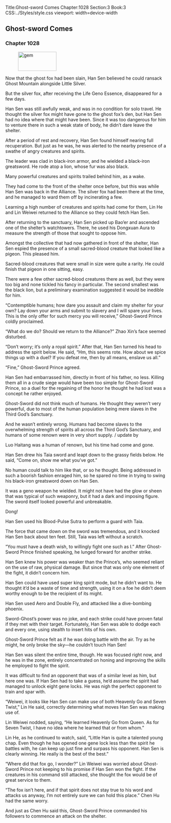 Title:Ghost-sword Comes 
Chapter:1028 
Section:3 
Book:3 
CSS:../Styles/style.css 
viewport: width=device-width
  
## Ghost-sword Comes
### Chapter 1028
  
<figure>
	<img src="../Images/gem.gif" alt="gem" id="gem" width="120" height="60" />
</figure>
  

  
Now that the ghost fox had been slain, Han Sen believed he could ransack Ghost Mountain alongside Little Silver.

But the silver fox, after receiving the Life Geno Essence, disappeared for a few days.

Han Sen was still awfully weak, and was in no condition for solo travel. He thought the silver fox might have gone to the ghost fox’s den, but Han Sen had no idea where that might have been. Since it was too dangerous for him to venture there in such a weak state of body, he didn’t dare leave the shelter.

After a period of rest and recovery, Han Sen found himself nearing full recuperation. But just as he was, he was alerted to the nearby presence of a swathe of angry creatures and spirits.

The leader was clad in black-iron armor, and he wielded a black-iron greatsword. He rode atop a lion, whose fur was also black.

Many powerful creatures and spirits trailed behind him, as a wake.

They had come to the front of the shelter once before, but this was while Han Sen was back in the Alliance. The silver fox had been there at the time, and he managed to ward them off by incinerating a few.

Learning a high number of creatures and spirits had come for them, Lin He and Lin Weiwei returned to the Alliance so they could fetch Han Sen.

After returning to the sanctuary, Han Sen picked up Bao’er and ascended one of the shelter’s watchtowers. There, he used his Dongxuan Aura to measure the strength of those that sought to oppose him.

Amongst the collective that had now gathered in front of the shelter, Han Sen espied the presence of a small sacred-blood creature that looked like a pigeon. This pleased him.

Sacred-blood creatures that were small in size were quite a rarity. He could finish that pigeon in one sitting, easy.

There were a few other sacred-blood creatures there as well, but they were too big and none tickled his fancy in particular. The second smallest was the black lion, but a preliminary examination suggested it would be inedible for him.

“Contemptible humans; how dare you assault and claim my shelter for your own? Lay down your arms and submit to slavery and I will spare your lives. This is the only offer for such mercy you will receive,” Ghost-Sword Prince coldly proclaimed.

“What do we do? Should we return to the Alliance?” Zhao Xin’s face seemed disturbed.

“Don’t worry; it’s only a royal spirit.” After that, Han Sen turned his head to address the spirit below. He said, “Hm, this seems rote. How about we spice things up with a duel? If you defeat me, then by all means, enslave us all.”

“Fine,” Ghost-Sword Prince agreed.

Han Sen had embarrassed him, directly in front of his father, no less. Killing them all in a crude siege would have been too simple for Ghost-Sword Prince, so a duel for the regaining of the honor he thought he had lost was a concept he rather enjoyed.

Ghost-Sword did not think much of humans. He thought they weren’t very powerful, due to most of the human population being mere slaves in the Third God’s Sanctuary.

And he wasn’t entirely wrong. Humans had become slaves to the overwhelming strength of spirits all across the Third God’s Sanctuary, and humans of some renown were in very short supply. / update by

Luo Haitang was a human of renown, but his time had come and gone.

Han Sen drew his Taia sword and leapt down to the grassy fields below. He said, “Come on, show me what you’ve got.”

No human could talk to him like that, or so he thought. Being addressed in such a boorish fashion enraged him, so he spared no time in trying to swing his black-iron greatsword down on Han Sen.

It was a geno weapon he wielded. It might not have had the glow or sheen that was typical of such weaponry, but it had a dark and imposing figure. The sword itself looked powerful and unbreakable.

Dong!

Han Sen used his Blood-Pulse Sutra to perform a guard with Taia.

The force that came down on the sword was tremendous, and it knocked Han Sen back about ten feet. Still, Taia was left without a scratch.

“You must have a death wish, to willingly fight one such as I.” After Ghost-Sword Prince finished speaking, he lunged forward for another strike.

Han Sen knew his power was weaker than the Prince’s, who seemed reliant on the use of raw, physical damage. But since that was only one element of the fight, it didn’t concern him.

Han Sen could have used super king spirit mode, but he didn’t want to. He thought it’d be a waste of time and strength, using it on a foe he didn’t deem worthy enough to be the recipient of its might.

Han Sen used Aero and Double Fly, and attacked like a dive-bombing phoenix.

Sword-Ghost’s power was no joke, and each strike could have proven fatal if they met with their target. Fortunately, Han Sen was able to dodge each and every one, using stealth to insert hits of his own.

Ghost-Sword Prince felt as if he was doing battle with the air. Try as he might, he only broke the sky—he couldn’t touch Han Sen!

Han Sen was silent the entire time, though. He was focused right now, and he was in the zone, entirely concentrated on honing and improving the skills he employed to fight the spirit.

It was difficult to find an opponent that was of a similar level as him, but here one was. If Han Sen had to take a guess, he’d assume the spirit had managed to unlock eight gene locks. He was nigh the perfect opponent to train and spar with.

“Weiwei, it looks like Han Sen can make use of both Heavenly Go and Seven Twist,” Lin He said, correctly determining what moves Han Sen was making use of.

Lin Weiwei nodded, saying, “He learned Heavenly Go from Queen. As for Seven Twist, I have no idea where he learned that or from whom.”

Lin He, as he continued to watch, said, “Little Han is quite a talented young chap. Even though he has opened one gene lock less than the spirit he battles with, he can keep up just fine and surpass his opponent. Han Sen is clearly winning. He really is the best of the best.”

“Where did that fox go, I wonder?” Lin Weiwei was worried about Ghost-Sword Prince not keeping to his promise if Han Sen won the fight. If the creatures in his command still attacked, she thought the fox would be of great service to them.

“The fox isn’t here, and if that spirit does not stay true to his word and attacks us anyway, I’m not entirely sure we can hold this place.” Chen Hu had the same worry.

And just as Chen Hu said this, Ghost-Sword Prince commanded his followers to commence an attack on the shelter.